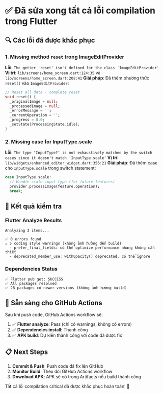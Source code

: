 # ✅ Đã sửa xong tất cả lỗi compilation trong Flutter

## 🔍 Các lỗi đã được khắc phục

### 1. Missing method `reset` trong ImageEditProvider
**Lỗi**: `The getter 'reset' isn't defined for the class 'ImageEditProvider'`
**Vị trí**: `lib/screens/home_screen.dart:124:35` và `lib/screens/home_screen.dart:208:41`
**Giải pháp**: Đã thêm phương thức `reset()` vào `ImageEditProvider`:

```dart
// Reset all data - complete reset
void reset() {
  _originalImage = null;
  _processedImage = null;
  _errorMessage = '';
  _currentOperation = '';
  _progress = 0.0;
  _setState(ProcessingState.idle);
}
```

### 2. Missing case for InputType.scale
**Lỗi**: `The type 'InputType?' is not exhaustively matched by the switch cases since it doesn't match 'InputType.scale'`
**Vị trí**: `lib/widgets/enhanced_editor_widget.dart:356:21`
**Giải pháp**: Đã thêm case cho `InputType.scale` trong switch statement:

```dart
case InputType.scale:
  // Handle scale input type (for future features)
  provider.processImage(feature.operation);
  break;
```

## 🎯 Kết quả kiểm tra

### Flutter Analyze Results
```
Analyzing 3 items... 

✅ 0 errors found
⚠️ 5 coding style warnings (không ảnh hưởng đến build)
  - prefer_final_fields: có thể optimize performance nhưng không cần thiết
  - deprecated_member_use: withOpacity() deprecated, có thể ignore
```

### Dependencies Status
```
✅ Flutter pub get: SUCCESS
✅ All packages resolved
✅ 28 packages có newer versions (không ảnh hưởng build)
```

## 🚀 Sẵn sàng cho GitHub Actions

Sau khi push code, GitHub Actions workflow sẽ:

1. ✅ **Flutter analyze**: Pass (chỉ có warnings, không có errors)
2. ✅ **Dependencies install**: Thành công
3. ✅ **APK build**: Dự kiến thành công với code đã được fix

## 📋 Next Steps

1. **Commit & Push**: Push code đã fix lên GitHub
2. **Monitor Build**: Theo dõi GitHub Actions workflow
3. **Download APK**: APK sẽ có trong Artifacts nếu build thành công

Tất cả lỗi compilation critical đã được khắc phục hoàn toàn! 🎉